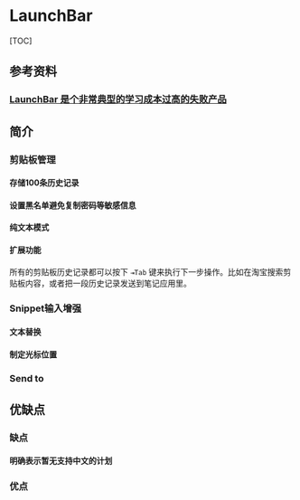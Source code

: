 # LaunchBar

[TOC]

## 参考资料

### [LaunchBar 是个非常典型的学习成本过高的失败产品](https://www.v2ex.com/t/151985)

## 简介

### 剪贴板管理

#### 存储100条历史记录

#### 设置黑名单避免复制密码等敏感信息

#### 纯文本模式

#### 扩展功能

所有的剪贴板历史记录都可以按下 `⇥Tab` 键来执行下一步操作。比如在淘宝搜索剪贴板内容，或者把一段历史记录发送到笔记应用里。

### Snippet输入增强

#### 文本替换

#### 制定光标位置

### Send to

## 优缺点

### 缺点

#### 明确表示暂无支持中文的计划

### 优点





